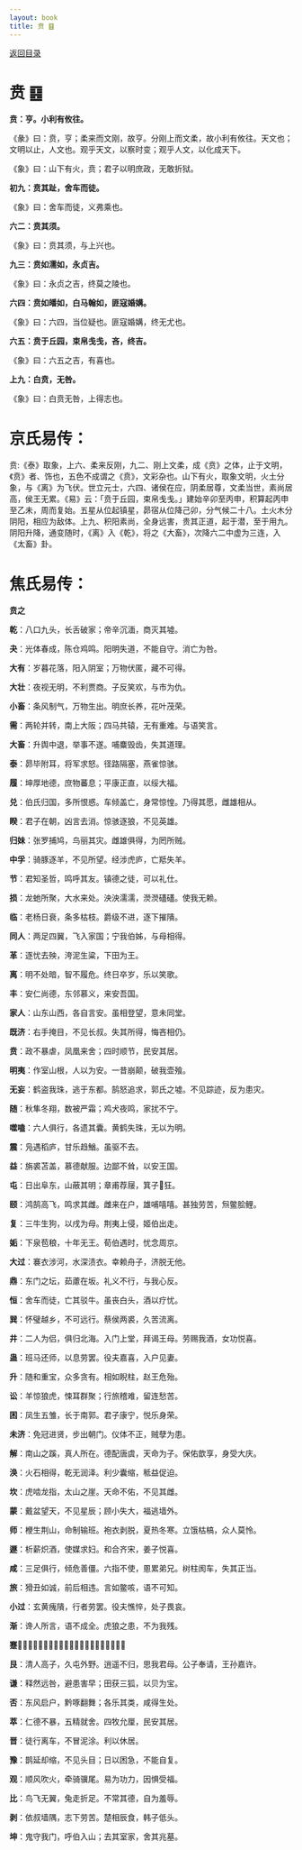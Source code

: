 ```yaml
---
layout: book
title: 贲 ䷕
---
```


[返回目录](./)

# 贲 ䷕

**贲：亨。小利有攸往。**

《彖》曰：贲，亨；柔来而文刚，故亨。分刚上而文柔，故小利有攸往。天文也；文明以止，人文也。观乎天文，以察时变；观乎人文，以化成天下。

《象》曰：山下有火，贲；君子以明庶政，无敢折狱。

**初九：贲其趾，舍车而徒。**

《象》曰：舍车而徒，义弗乘也。

**六二：贲其须。**

《象》曰：贲其须，与上兴也。

**九三：贲如濡如，永贞吉。**

《象》曰：永贞之吉，终莫之陵也。

**六四：贲如皤如，白马翰如，匪寇婚媾。**

《象》曰：六四，当位疑也。匪寇婚媾，终无尤也。

**六五：贲于丘园，束帛戋戋，吝，终吉。**

《象》曰：六五之吉，有喜也。

**上九：白贲，无咎。**

《象》曰：白贲无咎，上得志也。

# 京氏易传：

贲:《泰》取象，上六、柔来反刚，九二、刚上文柔，成《贲》之体，止于文明，《贲》者、饰也，五色不成谓之《贲》，文彩杂也。山下有火，取象文明，火土分象，与《离》为飞伏。世立元士，六四、诸侯在应，阴柔居尊，文柔当世，素尚居高，侯王无累。《易》云：「贲于丘园，束帛戋戋。」建始辛卯至丙申，积算起丙申至乙未，周而复始。五星从位起镇星，昴宿从位降己卯，分气候二十八。土火木分阴阳，相应为敌体。上九、积阳素尚，全身远害，贵其正道，起于潜，至于用九。阴阳升降，通变随时，《离》入《乾》，将之《大畜》，次降六二中虚为三连，入《太畜》卦。


# 焦氏易传：

**贲之**

**乾**：八口九头，长舌破家；帝辛沉湎，商灭其墟。

**夬**：光体春成，陈仓鸡鸣。阳明失道，不能自守。消亡为咎。

**大有**：岁暮花落，阳入阴室；万物伏匿，藏不可得。

**大壮**：夜视无明，不利贾商。子反笑欢，与市为仇。

**小畜**：条风制气，万物生出。明庶长养，花叶茂荣。

**需**：两轮并转，南上大阪；四马共辕，无有重难。与语笑言。

**大畜**：升舆中退，举事不遂。哺麋毁齿，失其道理。

**泰**：昴毕附耳，将军求怒。径路隔塞，燕雀惊骇。

**履**：坤厚地德，庶物蕃息；平康正直，以绥大福。

**兑**：伯氏归国，多所恨惑。车倾盖亡，身常惊惶。乃得其愿，雌雄相从。

**睽**：君子在朝，凶言去消。惊骇逐狼，不见英雄。

**归妹**：张罗捕鸠，鸟丽其灾。雌雄俱得，为罔所贼。

**中孚**：骑豚逐羊，不见所望。经涉虎庐，亡羝失羊。

**节**：君知圣哲，鸣呼其友。镇德之徒，可以礼仕。

**损**：龙虵所聚，大水来处。泱泱濡濡，濙濙礚礚。使我无赖。

**临**：老杨日衰，条多枯枝。爵级不进，逐下摧隤。

**同人**：两足四翼，飞入家国；宁我伯姊，与母相得。

**革**：逐忧去殃，洿泥生粱，下田为王。

**离**：明不处暗，智不履危。终日卒岁，乐以笑歌。

**丰**：安仁尚德，东邻慕义，来安吾国。

**家人**：山东山西，各自言安。虽相登望，意未同堂。

**既济**：右手掩目，不见长叔。失其所得，悔吝相仍。

**贲**：政不暴虐，凤凰来舍；四时顺节，民安其居。

**明夷**：作室山根，人以为安。一昔崩颠，破我壶飱。

**无妄**：鹤盗我珠，逃于东都。鹄怒追求，郭氏之墟。不见踪迹，反为患灾。

**随**：秋隼冬翔，数被严霜；鸡犬夜鸣，家扰不宁。

**噬嗑**：六人俱行，各遗其囊。黄鹤失珠，无以为明。

**震**：凫遇稻庐，甘乐趋鰌。虽驱不去。

**益**：旃裘苫盖，慕德献服。边鄙不耸，以安王国。

**屯**：日出阜东，山蔽其明；章甫荐屦，箕子𦍕狂。

**颐**：鸿鹄高飞，鸣求其雌。雌来在户，雄哺嘻嘻。甚独劳苦，炰鳖脍鲤。

**复**：三牛生狗，以戌为母。荆夷上侵，姬伯出走。

**姤**：下泉苞稂，十年无王。荀伯遇时，忧念周京。

**大过**：褰衣涉河，水深渍衣。幸赖舟子，济脱无他。

**鼎**：东门之坛，茹藘在坂。礼义不行，与我心反。

**恒**：舍车而徒，亡其驳牛。虽丧白头，酒以疗忧。

**巽**：怀璧越乡，不可远行。蔡侯两裘，久苦流离。

**井**：二人为侣，俱归北海。入门上堂，拜谒王母。劳赐我酒，女功悦喜。

**蛊**：班马还师，以息劳罢。役夫嘉喜，入户见妻。

**升**：随和重宝，众多贪有。相如睨柱，赵王危殆。

**讼**：羊惊狼虎，悚耳群聚；行旅稽难，留连愁苦。

**困**：凤生五雏，长于南郭。君子康宁，悦乐身荣。

**未济**：免冠进贤，步出朝门。仪体不正，贼孽为患。

**解**：南山之蹊，真人所在。德配唐虞，天命为子。保佑歆享，身受大庆。

**涣**：火石相得，乾无润泽。利少囊缩，秪益促迫。

**坎**：虎啮龙指，太山之崖。天命不佑，不见其雌。

**蒙**：戴盆望天，不见星辰；顾小失大，福逃墙外。

**师**：楩生荆山，命制输班。袍衣剥脱，夏热冬寒。立饿枯槁，众人莫怜。

**遯**：析薪炽酒，使媒求妇。和合齐宋，姜子悦喜。

**咸**：三足俱行，倾危善僵。六指不使，慁累弟兄。树柱阂车，失其正当。

**旅**：猾丑如诚，前后相违。言如鳖咳，语不可知。

**小过**：玄黄瘣隤，行者劳罢。役夫憔悴，处子畏哀。

**渐**：谗人所言，语不成全。虎狼之患，不为我残。

**蹇**：𨏈𨏈坟坟，火烧山根。不润我邻，独不蒙恩。

**艮**：清人高子，久屯外野。逍遥不归，思我君母。公子奉请，王孙嘉许。

**谦**：释然远咎，避患害早；田获三狐，以贝为宝。

**否**：东风启户，黔啄翻舞；各乐其类，咸得生处。

**萃**：仁德不暴，五精就舍。四牧允厘，民安其居。

**晋**：徒行离车，不冒泥涂。利以休居。

**豫**：鹊延却缩，不见头目；日以困急，不能自复。

**观**：顺风吹火，牵骑骥尾。易为功力，因惧受福。

**比**：鸟飞无翼，兔走折足。不常其德，自为羞辱。

**剥**：依叔墙隅，志下劳苦。楚相辰食，韩子低头。

**坤**：鬼守我门，呼伯入山；去其室家，舍其兆墓。


